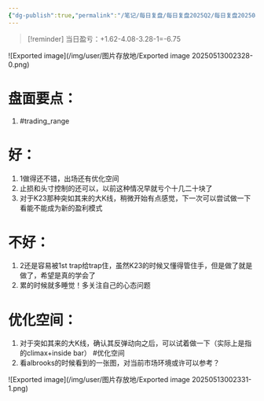 ```yaml
---
{"dg-publish":true,"permalink":"/笔记/每日复盘/每日复盘2025Q2/每日复盘202504/20250416/"}
---
```


>[!reminder] 当日盈亏：+1.62-4.08-3.28-1=-6.75

![Exported image](/img/user/图片存放地/Exported image 20250513002328-0.png)
# 盘面要点：
1. #trading_range 

 
# 好：  
1. 1做得还不错，出场还有优化空间  
2. 止损和头寸控制的还可以，以前这种情况早就亏个十几二十块了  
3. 对于K23那种突如其来的大K线，稍微开始有点感觉，下一次可以尝试做一下看能不能成为新的盈利模式
 
# 不好：  
1. 2还是容易被1st trap给trap住，虽然K23的时候又懂得管住手，但是做了就是做了，希望是真的学会了  
2. 累的时候就多睡觉！多关注自己的心态问题
 
# 优化空间：  
1. 对于突如其来的大K线，确认其反弹动向之后，可以试着做一下（实际上是指的climax+inside bar） #优化空间  
2. 看albrooks的时候看到的一张图，对当前市场环境或许可以参考？

![Exported image](/img/user/图片存放地/Exported image 20250513002331-1.png)